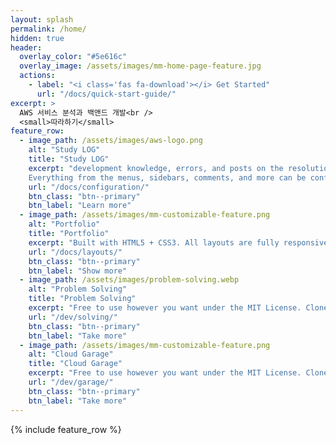 ```yaml
---
layout: splash
permalink: /home/
hidden: true
header:
  overlay_color: "#5e616c"
  overlay_image: /assets/images/mm-home-page-feature.jpg
  actions:
    - label: "<i class='fas fa-download'></i> Get Started"
      url: "/docs/quick-start-guide/"
excerpt: >
  AWS 서비스 분석과 백앤드 개발<br />
  <small>따라하기</small>
feature_row:
  - image_path: /assets/images/aws-logo.png
    alt: "Study LOG"
    title: "Study LOG"
    excerpt: "development knowledge, errors, and posts on the resolution process.
    Everything from the menus, sidebars, comments, and more can be configured or set with YAML Front Matter."
    url: "/docs/configuration/"
    btn_class: "btn--primary"
    btn_label: "Learn more"
  - image_path: /assets/images/mm-customizable-feature.png
    alt: "Portfolio"
    title: "Portfolio"
    excerpt: "Built with HTML5 + CSS3. All layouts are fully responsive with helpers to augment your content."
    url: "/docs/layouts/"
    btn_class: "btn--primary"
    btn_label: "Show more"
  - image_path: /assets/images/problem-solving.webp
    alt: "Problem Solving"
    title: "Problem Solving"
    excerpt: "Free to use however you want under the MIT License. Clone it, fork it, customize it... whatever!"
    url: "/dev/solving/"
    btn_class: "btn--primary"
    btn_label: "Take more"    
  - image_path: /assets/images/mm-customizable-feature.png
    alt: "Cloud Garage"
    title: "Cloud Garage"
    excerpt: "Free to use however you want under the MIT License. Clone it, fork it, customize it... whatever!"
    url: "/dev/garage/"
    btn_class: "btn--primary"
    btn_label: "Take more"      
---
```


{% include feature_row %}
